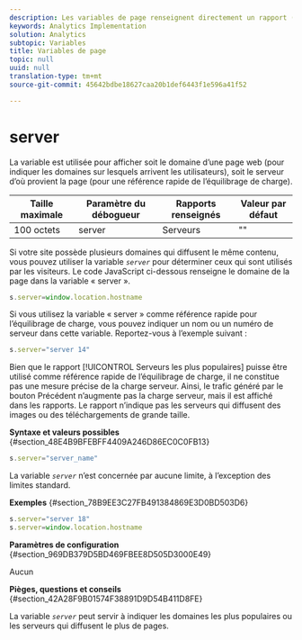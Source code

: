 ```yaml
---
description: Les variables de page renseignent directement un rapport (pageName, props de liste, variables de liste, etc.).
keywords: Analytics Implementation
solution: Analytics
subtopic: Variables
title: Variables de page
topic: null
uuid: null
translation-type: tm+mt
source-git-commit: 45642bdbe18627caa20b1def6443f1e596a41f52

---
```



# server

La variable est utilisée pour afficher soit le domaine d’une page web (pour indiquer les domaines sur lesquels arrivent les utilisateurs), soit le serveur d’où provient la page (pour une référence rapide de l’équilibrage de charge).

<!-- 

server.xml

 -->

| Taille maximale | Paramètre du débogueur | Rapports renseignés | Valeur par défaut |
|---|---|---|---|
| 100 octets | server | Serveurs | "" |

Si votre site possède plusieurs domaines qui diffusent le même contenu, vous pouvez utiliser la variable *`server`* pour déterminer ceux qui sont utilisés par les visiteurs. Le code JavaScript ci-dessous renseigne le domaine de la page dans la variable « server ».

```js
s.server=window.location.hostname
```

Si vous utilisez la variable « server » comme référence rapide pour l’équilibrage de charge, vous pouvez indiquer un nom ou un numéro de serveur dans cette variable. Reportez-vous à l’exemple suivant :

```js
s.server="server 14"
```

Bien que le rapport [!UICONTROL Serveurs les plus populaires] puisse être utilisé comme référence rapide de l’équilibrage de charge, il ne constitue pas une mesure précise de la charge serveur. Ainsi, le trafic généré par le bouton Précédent n’augmente pas la charge serveur, mais il est affiché dans les rapports. Le rapport n’indique pas les serveurs qui diffusent des images ou des téléchargements de grande taille.

**Syntaxe et valeurs possibles** {#section_48E4B9BFEBFF4409A246D86EC0C0FB13}

```js
s.server="server_name"
```

La variable *`server`* n’est concernée par aucune limite, à l’exception des limites standard.

**Exemples** {#section_78B9EE3C27FB491384869E3D0BD503D6}

```js
s.server="server 18" 
s.server=window.location.hostname 
```

**Paramètres de configuration** {#section_969DB379D5BD469FBEE8D505D3000E49}

Aucun

**Pièges, questions et conseils** {#section_42A28F9B01574F38891D9D54B411D8FE}

La variable *`server`* peut servir à indiquer les domaines les plus populaires ou les serveurs qui diffusent le plus de pages.

